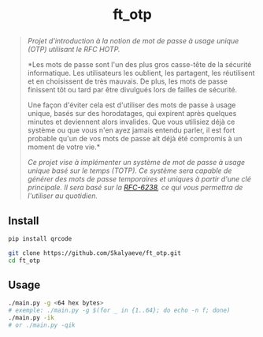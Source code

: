 # <p align="center">ft_otp</p>
> *Projet d'introduction à la notion de mot de passe à usage unique (OTP) utilisant le RFC HOTP.*
>
> *Les mots de passe sont l'un des plus gros casse-tête de la sécurité informatique. Les utilisateurs les oublient, les partagent, les réutilisent et en choisissent de très mauvais. De plus, les mots de passe finissent tôt ou tard par être divulgués lors de failles de sécurité.
>
> Une façon d'éviter cela est d'utiliser des mots de passe à usage unique, basés sur des horodatages, qui expirent après quelques minutes et deviennent alors invalides. Que vous utilisiez déjà ce système ou que vous n'en ayez jamais entendu parler, il est fort probable qu'un de vos mots de passe ait déjà été compromis à un moment de votre vie.*
>
> *Ce projet vise à implémenter un système de mot de passe à usage unique basé sur le temps (TOTP). Ce système sera capable de générer des mots de passe temporaires et uniques à partir d'une clé principale. Il sera basé sur la [RFC-6238](https://datatracker.ietf.org/doc/html/rfc6238), ce qui vous permettra de l'utiliser au quotidien.*

## Install
```bash
pip install qrcode
```
```bash
git clone https://github.com/Skalyaeve/ft_otp.git
cd ft_otp
```

## Usage
```bash
./main.py -g <64 hex bytes>
# exemple: ./main.py -g $(for _ in {1..64}; do echo -n f; done)
./main.py -ik
# or ./main.py -qik
```


